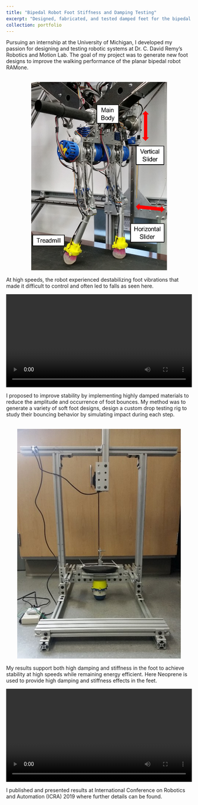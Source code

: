 ```yaml
---
title: "Bipedal Robot Foot Stiffness and Damping Testing"
excerpt: "Designed, fabricated, and tested damped feet for the bipedal robot RAMone to improve walking performance<br/><img src='/images/ramone.jpg'>"
collection: portfolio
---
```


Pursuing an internship at the University of Michigan, I developed my passion for designing and testing robotic systems at Dr. C. David Remy’s Robotics and Motion Lab. The goal of my project was to generate new foot designs to improve the walking performance of the planar bipedal robot RAMone.

<p align="center">
<br/><img src='/images/ramone.png'>
</p>

At high speeds, the robot experienced destabilizing foot vibrations that made it difficult to control and often led to falls as seen here.

<video  style="display:block; width:100%; height:auto;" autoplay controls loop="loop">
    <source src="{{ site.baseurl }}/media/sorbothanefoot.mp4" type="video/mp4" />
</video>

I proposed to improve stability by implementing highly damped materials to reduce the amplitude and occurrence of foot bounces. My method was to generate a variety of soft foot designs, design a custom drop testing rig to study their bouncing behavior by simulating impact during each step.

<p align="center">
<br/><img src='/images/droptest.jpg'>
</p>

My results support both high damping and stiffness in the foot to achieve stability at high speeds while remaining energy efficient. Here Neoprene is used to provide high damping and stiffness effects in the feet.

<video  style="display:block; width:100%; height:auto;" autoplay controls loop="loop">
    <source src="{{ site.baseurl }}/media/neoprenefoot.mp4" type="video/mp4" />
</video>


I published and presented results at International Conference on Robotics and Automation (ICRA)
2019 where further details can be found.
